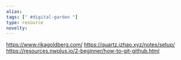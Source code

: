 ```yaml
---
alias: 
tags: [" #digital-garden "]
type: resource
novelty: 
---
```


https://www.rikagoldberg.com/
https://quartz.jzhao.xyz/notes/setup/
https://resources.nwplus.io/2-beginner/how-to-git-github.html